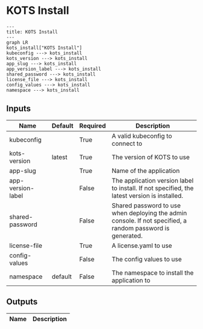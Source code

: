 # KOTS Install

```mermaid
---
title: KOTS Install
---
graph LR
kots_install["KOTS Install"]
kubeconfig ---> kots_install
kots_version ---> kots_install
app_slug ---> kots_install
app_version_label ---> kots_install
shared_password ---> kots_install
license_file ---> kots_install
config_values ---> kots_install
namespace ---> kots_install
```
## Inputs
| Name | Default | Required | Description |
| --- | --- | --- | --- |
| kubeconfig |  | True | A valid kubeconfig to connect to |
| kots-version | latest | True | The version of KOTS to use |
| app-slug |  | True | Name of the application |
| app-version-label |  | False | The application version label to install. If not specified, the latest version is installed. |
| shared-password |  | False | Shared password to use when deploying the admin console. If not specified, a random password is generated. |
| license-file |  | True | A license.yaml to use |
| config-values |  | False | The config values to use |
| namespace | default | False | The namespace to install the application to |

## Outputs
| Name | Description |
| --- | --- |